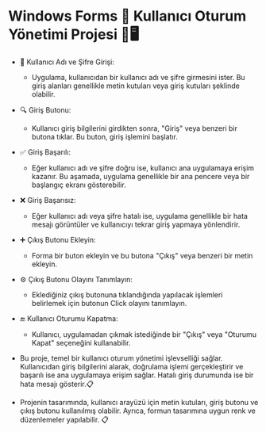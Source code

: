 # Windows Forms 🌟 Kullanıcı Oturum Yönetimi Projesi 🌟🖥️

* 🔐 Kullanıcı Adı ve Şifre Girişi:

   - Uygulama, kullanıcıdan bir kullanıcı adı ve şifre girmesini ister. Bu giriş alanları genellikle metin kutuları veya giriş kutuları şeklinde olabilir. 
     
* 🔍 Giriş Butonu:
     
   - Kullanıcı giriş bilgilerini girdikten sonra, "Giriş" veya benzeri bir butona tıklar. Bu buton, giriş işlemini başlatır. 
     
* ✅ Giriş Başarılı:
     
   - Eğer kullanıcı adı ve şifre doğru ise, kullanıcı ana uygulamaya erişim kazanır. Bu aşamada, uygulama genellikle bir ana pencere veya bir başlangıç ekranı gösterebilir. 

* ❌ Giriş Başarısız:
     
   - Eğer kullanıcı adı veya şifre hatalı ise, uygulama genellikle bir hata mesajı görüntüler ve kullanıcıyı tekrar giriş yapmaya yönlendirir.

* ➕ Çıkış Butonu Ekleyin:
     
   - Forma bir buton ekleyin ve bu butona "Çıkış" veya benzeri bir metin ekleyin.

* ⚙️ Çıkış Butonu Olayını Tanımlayın:
     
   - Eklediğiniz çıkış butonuna tıklandığında yapılacak işlemleri belirlemek için butonun Click olayını tanımlayın.
     
* 🔚 Kullanıcı Oturumu Kapatma:

   - Kullanıcı, uygulamadan çıkmak istediğinde bir "Çıkış" veya "Oturumu Kapat" seçeneğini kullanabilir.
     
     
* Bu proje, temel bir kullanıcı oturum yönetimi işlevselliği sağlar. Kullanıcıdan giriş bilgilerini alarak, doğrulama işlemi gerçekleştirir ve başarılı ise ana uygulamaya erişim sağlar. Hatalı giriş durumunda ise bir hata mesajı gösterir.📋

* Projenin tasarımında, kullanıcı arayüzü için metin kutuları, giriş butonu ve çıkış butonu kullanılmış olabilir. Ayrıca, formun tasarımına uygun renk ve düzenlemeler yapılabilir. 📋
     

     
      
